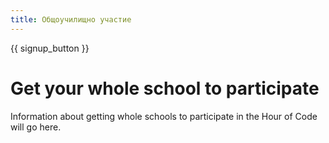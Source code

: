 ```yaml
---
title: Общоучилищно участие
---
```


{{ signup_button }}

# Get your whole school to participate

Information about getting whole schools to participate in the Hour of Code will go here.